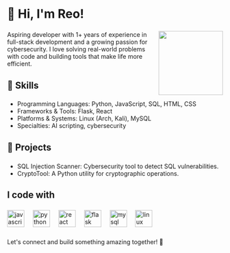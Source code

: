 <h1 align="left">👋 Hi, I'm Reo!</h1>

###

<img align="right" height="150" src="https://media1.giphy.com/media/v1.Y2lkPTc5MGI3NjExMTgzaDBiazB1ZG83eWd2bDk2cDl5Y21wdGpvaTZxaW9td2Jhd3dieSZlcD12MV9pbnRlcm5hbF9naWZfYnlfaWQmY3Q9Zw/7GqT05WS3bc9i5UyaM/giphy.webp" />

###

<p align="left">
  Aspiring developer with 1+ years of experience in full-stack development and a growing passion for cybersecurity. I love solving real-world problems with code and building tools that make life more efficient.
</p>

###

<h2 align="left">🌟 Skills</h2>

###

<ul align="left">
  <li>Programming Languages: Python, JavaScript, SQL, HTML, CSS</li>
  <li>Frameworks & Tools: Flask, React</li>
  <li>Platforms & Systems: Linux (Arch, Kali), MySQL</li>
  <li>Specialties: AI scripting, cybersecurity</li>
</ul>

###

<h2 align="left">🚀 Projects</h2>

###

<ul align="left">
  <li>SQL Injection Scanner: Cybersecurity tool to detect SQL vulnerabilities.</li>
  <li>CryptoTool: A Python utility for cryptographic operations.</li>
</ul>

###

<h2 align="left">I code with</h2>

###

<div align="left">
  <img src="https://cdn.jsdelivr.net/gh/devicons/devicon/icons/javascript/javascript-original.svg" height="40" alt="javascript logo" />
  <img width="12" />
  <img src="https://cdn.jsdelivr.net/gh/devicons/devicon/icons/python/python-original.svg" height="40" alt="python logo" />
  <img width="12" />
  <img src="https://cdn.jsdelivr.net/gh/devicons/devicon/icons/react/react-original.svg" height="40" alt="react logo" />
  <img width="12" />
  <img src="https://cdn.jsdelivr.net/gh/devicons/devicon/icons/flask/flask-original.svg" height="40" alt="flask logo" />
  <img width="12" />
  <img src="https://cdn.jsdelivr.net/gh/devicons/devicon/icons/mysql/mysql-original.svg" height="40" alt="mysql logo" />
  <img width="12" />
  <img src="https://cdn.jsdelivr.net/gh/devicons/devicon/icons/linux/linux-original.svg" height="40" alt="linux logo" />
</div>

###

<p align="left">
Let's connect and build something amazing together! 🚀
</p>
